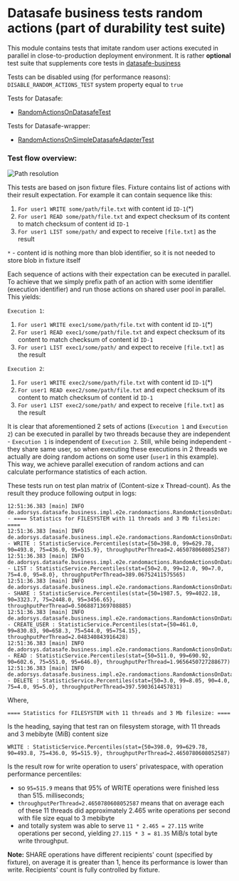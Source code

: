 # Datasafe business tests random actions (part of durability test suite)

This module contains tests that imitate random user actions executed in parallel in close-to-production 
deployment environment. It is rather **optional** test suite that supplements core tests in 
[datasafe-business](../../datasafe-business/src/test/java/de/adorsys/datasafe/business/impl/e2e)

Tests can be disabled using (for performance reasons): 
`DISABLE_RANDOM_ACTIONS_TEST` system property equal to `true`

Tests for Datasafe:
 - [RandomActionsOnDatasafeTest](src/test/java/de/adorsys/datasafe/business/impl/e2e/randomactions/RandomActionsOnDatasafeTest.java)

Tests for Datasafe-wrapper:
 - [RandomActionsOnSimpleDatasafeAdapterTest](src/test/java/de/adorsys/datasafe/business/impl/e2e/randomactions/RandomActionsOnSimpleDatasafeAdapterTest.java)

### Test flow overview:
![Path resolution](http://www.plantuml.com/plantuml/proxy?src=https://raw.githubusercontent.com/adorsys/datasafe/develop/datasafe-long-run-tests/datasafe-business-tests-random-actions/high_level_view.puml&fmt=svg&vvv=2&sanitize=true)

This tests are based on json fixture files. Fixture contains list of actions with their result expectation. 
For example it can contain sequence like this: 
1. `For user1 WRITE some/path/file.txt` with content id `ID-1`(*)
1. `For user1 READ some/path/file.txt` and expect checksum of its content to match checksum of content id `ID-1`
1. `For user1 LIST some/path/` and expect to receive `[file.txt]` as the result

 `*` - content id is nothing more than blob identifier, so it is not needed to store blob in fixture itself
 
Each sequence of actions with their expectation can be executed in parallel. To achieve that we simply prefix 
path of an action with some identifier (execution identifier) and run those actions on shared user pool 
in parallel. This yields:

`Execution 1`:
1. `For user1 WRITE exec1/some/path/file.txt` with content id `ID-1`(*)
1. `For user1 READ exec1/some/path/file.txt` and expect checksum of its content to match checksum of content id `ID-1`
1. `For user1 LIST exec1/some/path/` and expect to receive `[file.txt]` as the result

`Execution 2`:
1. `For user1 WRITE exec2/some/path/file.txt` with content id `ID-1`(*)
1. `For user1 READ exec2/some/path/file.txt` and expect checksum of its content to match checksum of content id `ID-1`
1. `For user1 LIST exec2/some/path/` and expect to receive `[file.txt]` as the result

It is clear that aforementioned 2 sets of actions (`Execution 1` and `Execution 2`) can be executed in parallel 
by two threads because they are independent - `Execution 1` is independent of `Execution 2`. Still, while 
being independent - they share same user, so when executing these executions in 2 threads we actually
are doing random actions on some user (`user1` in this example). 
This way, we achieve parallel execution of random actions and can calculate performance statistics of each action.

These tests run on test plan matrix of (Content-size x Thread-count). 
As the result they produce following output in logs:
```text
12:51:36.383 [main] INFO de.adorsys.datasafe.business.impl.e2e.randomactions.RandomActionsOnDatasafeTest - ==== Statistics for FILESYSTEM with 11 threads and 3 Mb filesize: ====
12:51:36.383 [main] INFO de.adorsys.datasafe.business.impl.e2e.randomactions.RandomActionsOnDatasafeTest - WRITE : StatisticService.Percentiles(stat={50=398.0, 99=629.78, 90=493.8, 75=436.0, 95=515.9}, throughputPerThread=2.4650780608052587)
12:51:36.383 [main] INFO de.adorsys.datasafe.business.impl.e2e.randomactions.RandomActionsOnDatasafeTest - LIST : StatisticService.Percentiles(stat={50=2.0, 99=12.0, 90=7.0, 75=4.0, 95=8.0}, throughputPerThread=389.06752411575565)
12:51:36.383 [main] INFO de.adorsys.datasafe.business.impl.e2e.randomactions.RandomActionsOnDatasafeTest - SHARE : StatisticService.Percentiles(stat={50=1987.5, 99=4022.18, 90=3323.7, 75=2448.0, 95=3456.65}, throughputPerThread=0.5068871369708885)
12:51:36.383 [main] INFO de.adorsys.datasafe.business.impl.e2e.randomactions.RandomActionsOnDatasafeTest - CREATE_USER : StatisticService.Percentiles(stat={50=461.0, 99=830.83, 90=658.3, 75=544.0, 95=754.15}, throughputPerThread=2.048340843916428)
12:51:36.383 [main] INFO de.adorsys.datasafe.business.impl.e2e.randomactions.RandomActionsOnDatasafeTest - READ : StatisticService.Percentiles(stat={50=511.0, 99=690.92, 90=602.6, 75=551.0, 95=646.0}, throughputPerThread=1.9656450727288677)
12:51:36.383 [main] INFO de.adorsys.datasafe.business.impl.e2e.randomactions.RandomActionsOnDatasafeTest - DELETE : StatisticService.Percentiles(stat={50=3.0, 99=8.05, 90=4.0, 75=4.0, 95=5.0}, throughputPerThread=397.5903614457831)
```
Where, 
```text
==== Statistics for FILESYSTEM with 11 threads and 3 Mb filesize: ====
```
Is the heading, saying that test ran on filesystem storage, with 11 threads and 3 mebibyte (MiB) content size
```text
WRITE : StatisticService.Percentiles(stat={50=398.0, 99=629.78, 90=493.8, 75=436.0, 95=515.9}, throughputPerThread=2.4650780608052587)
```
Is the result row for write operation to users' privatespace, with operation performance percentiles:
 - so `95=515.9` means that 95% of WRITE operations were finished less than 515. milliseconds; 
 - `throughputPerThread=2.4650780608052587` means that on average each of these 11 threads did approximately 2.465 write 
 operations per second with file size equal to 3 mebibyte 
 - and totally system was able to serve `11 * 2.465 = 27.115` write operations per second, yielding
`27.115 * 3 = 81.35` MiB/s total byte write throughput.

**Note:** SHARE operations have different recipients' count (specified by fixture), on average it is greater than 1,
hence its performance is lower than write. Recipients' count is fully controlled by fixture.
